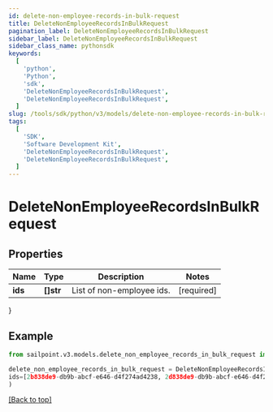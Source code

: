 ```yaml
---
id: delete-non-employee-records-in-bulk-request
title: DeleteNonEmployeeRecordsInBulkRequest
pagination_label: DeleteNonEmployeeRecordsInBulkRequest
sidebar_label: DeleteNonEmployeeRecordsInBulkRequest
sidebar_class_name: pythonsdk
keywords:
  [
    'python',
    'Python',
    'sdk',
    'DeleteNonEmployeeRecordsInBulkRequest',
    'DeleteNonEmployeeRecordsInBulkRequest',
  ]
slug: /tools/sdk/python/v3/models/delete-non-employee-records-in-bulk-request
tags:
  [
    'SDK',
    'Software Development Kit',
    'DeleteNonEmployeeRecordsInBulkRequest',
    'DeleteNonEmployeeRecordsInBulkRequest',
  ]
---
```


# DeleteNonEmployeeRecordsInBulkRequest

## Properties

| Name    | Type      | Description               | Notes      |
| ------- | --------- | ------------------------- | ---------- |
| **ids** | **[]str** | List of non-employee ids. | [required] |

}

## Example

```python
from sailpoint.v3.models.delete_non_employee_records_in_bulk_request import DeleteNonEmployeeRecordsInBulkRequest

delete_non_employee_records_in_bulk_request = DeleteNonEmployeeRecordsInBulkRequest(
ids=[2b838de9-db9b-abcf-e646-d4f274ad4238, 2d838de9-db9b-abcf-e646-d4f274ad4238]
)

```

[[Back to top]](#)
